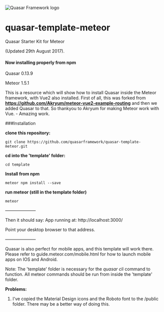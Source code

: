![Quasar Framework logo](https://cdn.rawgit.com/quasarframework/quasar-art/863c14bd/dist/svg/quasar-logo-full-inline.svg)

# quasar-template-meteor
Quasar Starter Kit for Meteor

(Updated 29th August 2017).
#### Now installing properly from npm

Quasar 0.13.9

Meteor 1.5.1

This is a resource which will show how to install Quasar inside the Meteor framework, with Vue2 also installed.
First of all, this was forked from **https://github.com/Akryum/meteor-vue2-example-routing**
and then we added Quasar to that. So thankyou to Akryum for making Meteor work with Vue. - Amazing work.

###Installation 

**clone this repository:**

```
git clone https://github.com/quasarframework/quasar-template-meteor.git
```

**cd into the 'template' folder:**
```
cd template
```

**Install from npm**

```
meteor npm install --save
```


**run meteor (still in the template folder)**

```
meteor
```

———————

Then it should say:
App running at: http://localhost:3000/

Point your desktop browser to that address.

———————

Quasar is also perfect for mobile apps, and this template will work there.
Please refer to guide.meteor.com/mobile.html for how to launch mobile apps on IOS and Android.

Note: The 'template' folder is necessary for the *quasar cli* command to function. 
All meteor commands should be run from inside the 'template' folder.

**Problems:**

1) I've copied the Material Design icons and the Roboto font to the /public folder.
There may be a better way of doing this.

